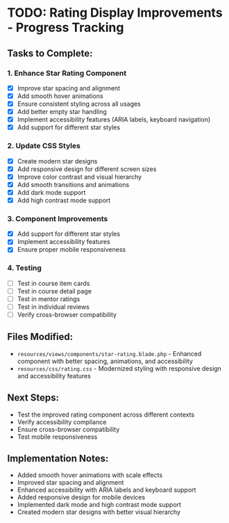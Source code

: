 # TODO: Rating Display Improvements - Progress Tracking

## Tasks to Complete:

### 1. Enhance Star Rating Component
- [x] Improve star spacing and alignment
- [x] Add smooth hover animations
- [x] Ensure consistent styling across all usages
- [x] Add better empty star handling
- [x] Implement accessibility features (ARIA labels, keyboard navigation)
- [x] Add support for different star styles

### 2. Update CSS Styles
- [x] Create modern star designs
- [x] Add responsive design for different screen sizes
- [x] Improve color contrast and visual hierarchy
- [x] Add smooth transitions and animations
- [x] Add dark mode support
- [x] Add high contrast mode support

### 3. Component Improvements
- [x] Add support for different star styles
- [x] Implement accessibility features
- [x] Ensure proper mobile responsiveness

### 4. Testing
- [ ] Test in course item cards
- [ ] Test in course detail page
- [ ] Test in mentor ratings
- [ ] Test in individual reviews
- [ ] Verify cross-browser compatibility

## Files Modified:
- `resources/views/components/star-rating.blade.php` - Enhanced component with better spacing, animations, and accessibility
- `resources/css/rating.css` - Modernized styling with responsive design and accessibility features

## Next Steps:
- Test the improved rating component across different contexts
- Verify accessibility compliance
- Ensure cross-browser compatibility
- Test mobile responsiveness

## Implementation Notes:
- Added smooth hover animations with scale effects
- Improved star spacing and alignment
- Enhanced accessibility with ARIA labels and keyboard support
- Added responsive design for mobile devices
- Implemented dark mode and high contrast mode support
- Created modern star designs with better visual hierarchy
